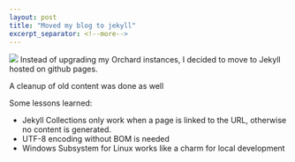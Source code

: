 ```yaml
---
layout: post
title: "Moved my blog to jekyll"
excerpt_separator: <!--more-->
---
```

<img src="https://jekyllrb.com/img/jekyll-og.png" />
Instead of upgrading my Orchard instances, I decided to move to Jekyll hosted on github pages.

A cleanup of old content was done as well

Some lessons learned:
<!--more-->

* Jekyll Collections only work when a page is linked to the URL, otherwise no content is generated.
* UTF-8 encoding without BOM is needed
* Windows Subsystem for Linux works like a charm for local development
